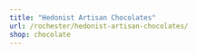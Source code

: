 ```yaml
---
title: "Hedonist Artisan Chocolates"
url: /rochester/hedonist-artisan-chocolates/
shop: chocolate
---
```

